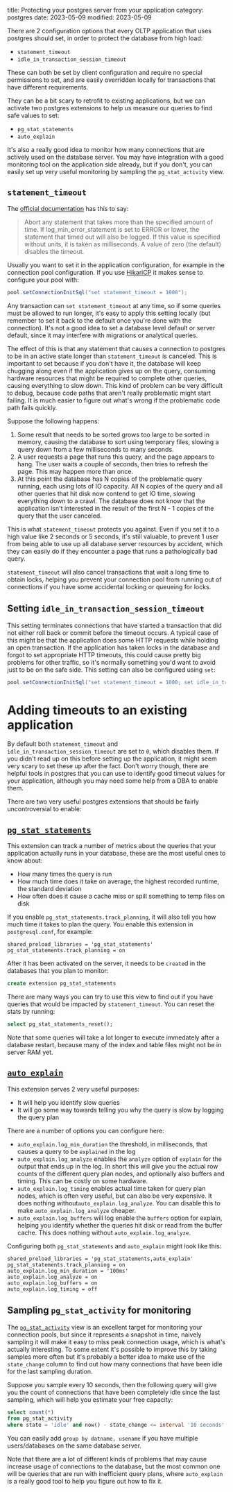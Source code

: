title: Protecting your postgres server from your application
category: postgres
date: 2023-05-09
modified: 2023-05-09

There are 2 configuration options that every OLTP application that uses postgres
should set, in order to protect the database from high load:

- `statement_timeout`
- `idle_in_transaction_session_timeout`

These can both be set by client configuration and require no special
permissions to set, and are easily overridden locally for transactions that have
different requirements.


They can be a bit scary to retrofit to existing applications, but we can
activate two postgres extensions to help us measure our queries to find safe
values to set:

- `pg_stat_statements`
- `auto_explain`

It's also a really good idea to monitor how many connections that are actively
used on the database server. You may have integration with a good monitoring
tool on the application side already, but if you don't, you can easily set
up very useful monitoring by sampling the `pg_stat_activity` view.

`statement_timeout`
--

The [official documentation](https://www.postgresql.org/docs/current/runtime-config-client.html)
has this to say:

> Abort any statement that takes more than the specified amount of time. If
> log_min_error_statement is set to ERROR or lower, the statement that timed out
> will also be logged. If this value is specified without units, it is taken as
> milliseconds. A value of zero (the default) disables the timeout.

Usually you want to set it in the application configuration, for example in the
connection pool configuration. If you use
[HikariCP](https://github.com/brettwooldridge/HikariCP#infrequently-used) it
makes sense to configure your pool with:

```java
pool.setConnectionInitSql("set statement_timeout = 1000");
```

Any transaction can `set statement_timeout` at any time, so if some queries must
be allowed to run longer, it's easy to apply this setting locally (but remember
to set it back to the default once you're done with the connection). It's not a
good idea to set a database level default or server default, since it may
interfere with migrations or analytical queries.


The effect of this is that any statement that causes a connection to postgres to
be in an active state longer than `statement_timeout` is canceled. This is
important to set because if you don't have it, the database will keep chugging
along even if the application gives up on the query, consuming hardware
resources that might be required to complete other queries, causing everything
to slow down. This kind of problem can be very difficult to debug, because
code paths that aren't really problematic might start failing. It is much easier
to figure out what's wrong if the problematic code path fails quickly.

Suppose the following happens:

1. Some result that needs to be sorted grows too large to be sorted in memory,
   causing the database to sort using temporary files, slowing a query down
   from a few milliseconds to many seconds.
2. A user requests a page that runs this query, and the page appears to hang.
   The user waits a couple of seconds, then tries to refresh the page. This may
   happen more than once.
3. At this point the database has N copies of the problematic query running,
   each using lots of IO capacity. All N copies of the query and all other
   queries that hit disk now contend to get IO time, slowing everything down to
   a crawl. The database does not know that the application isn't interested in
   the result of the first N - 1 copies of the query that the user canceled.

This is what `statement_timeout` protects you against. Even if you set it to a
high value like 2 seconds or 5 seconds, it's still valuable, to prevent 1 user
from being able to use up all database server resources by accident, which they
can easily do if they encounter a page that runs a pathologically bad query.

`statement_timeout` will also cancel transactions that wait a long time to
obtain locks, helping you prevent your connection pool from running out of
connections if you have some accidental locking or queueing for locks.


Setting `idle_in_transaction_session_timeout`
--

This setting terminates connections that have started a transaction that
did not either roll back or commit before the timeout occurs. A typical
case of this might be that the application does some HTTP requests while
holding an open transaction. If the application has taken locks in the database
and forgot to set appropriate HTTP timeouts, this could cause pretty big
problems for other traffic, so it's normally something you'd want to avoid just
to be on the safe side. This setting can also be configured using `set`:

```java
pool.setConnectionInitSql("set statement_timeout = 1000; set idle_in_transaction_session_timeout = 1000");
```

Adding timeouts to an existing application
==

By default both `statement_timeout` and `idle_in_transaction_session_timeout`
are set to `0`, which disables them. If you didn't read up on this before
setting up the application, it might seem very scary to set these up after the
fact. Don't worry though, there are helpful tools in postgres that you can use
to identify good timeout values for your application, although you may need
some help from a DBA to enable them.

There are two very useful postgres extensions that should be fairly
uncontroversial to enable:

[`pg_stat_statements`](https://www.postgresql.org/docs/current/pgstatstatements.html)
--

This extension can track a number of metrics about the queries that your
application actually runs in your database, these are the most useful ones to
know about:

- How many times the query is run
- How much time does it take on average, the highest recorded runtime, the
  standard deviation
- How often does it cause a cache miss or spill something to temp files on disk

If you enable `pg_stat_statements.track_planning`, it will also tell you how
much time it takes to plan the query. You enable this extension in
`postgresql.conf`, for example:

```
shared_preload_libraries = 'pg_stat_statements'
pg_stat_statements.track_planning = on
```

After it has been activated on the server, it needs to be `create`d in the
databases that you plan to monitor:

``` sql
create extension pg_stat_statements
```

There are many ways you can try to use this view to find out if you have queries
that would be impacted by `statement_timeout`. You can reset the stats by
running:

``` sql
select pg_stat_statements_reset();
```

Note that some queries will take a lot longer to execute immedately after a
database restart, because many of the index and table files might not be in
server RAM yet.

[`auto_explain`](https://www.postgresql.org/docs/current/auto-explain.html)
--

This extension serves 2 very useful purposes:

- It will help you identify slow queries
- It will go some way towards telling you why the query is slow by logging the
  query plan

There are a number of options you can configure here:

- `auto_explain.log_min_duration` the threshold, in milliseconds, that causes a
  query to be `explained` in the log
- `auto_explain.log_analyze` enables the `analyze` option of `explain` for the
  output that ends up in the log. In short this will give you the actual row
  counts of the different query plan nodes, and optionally also buffers and
  timing. This can be costly on some hardware.
- `auto_explain.log_timing` enables actual time taken for query plan nodes,
  which is often very useful, but can also be very expensive. It does nothing
  without`auto_explain.log_analyze`. You can disable this to make
  `auto_explain.log_analyze` cheaper.
- `auto_explain.log_buffers` will log enable the `buffers` option for explain,
  helping you identify whether the queries hit disk or read from the buffer
  cache. This does nothing without `auto_explain.log_analyze`.

Configuring both `pg_stat_statements` and `auto_explain` might look like this:

```
shared_preload_libraries = 'pg_stat_statements,auto_explain'
pg_stat_statements.track_planning = on
auto_explain.log_min_duration = '100ms'
auto_explain.log_analyze = on
auto_explain.log_buffers = on
auto_explain.log_timing = off
```

Sampling `pg_stat_activity` for monitoring
--

The [`pg_stat_activity`](https://www.postgresql.org/docs/current/monitoring-stats.html#MONITORING-PG-STAT-ACTIVITY-VIEWhttps://www.postgresql.org/docs/current/monitoring-stats.html#MONITORING-PG-STAT-ACTIVITY-VIEW)
view is an excellent target for monitoring your connection pools, but since it
represents a snapshot in time, naively sampling it will make it easy to miss
peak connection usage, which is what's actually interesting. To some extent
it's possible to improve this by taking samples more often but it's probably
a better idea to make use of the `state_change` column to find
out how many connections that have been idle for the last sampling duration.

Suppose you sample every 10 seconds, then the following query will give you
the count of connections that have been completely idle since the last sampling,
which will help you estimate your free capacity:

``` sql
select count(*)
from pg_stat_activity
where state = 'idle' and now() - state_change <= interval '10 seconds'
```

You can easily add `group by datname, usename` if you have multiple
users/databases on the same database server.

Note that there are a lot of different kinds of problems that may cause increase
usage of connections to the database, but the most common one will be queries
that are run with inefficient query plans, where `auto_explain` is a really good
tool to help you figure out how to fix it.
